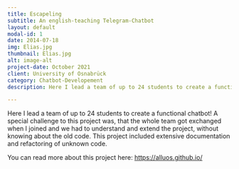 ```yaml
---
title: Escapeling
subtitle: An english-teaching Telegram-Chatbot
layout: default
modal-id: 1
date: 2014-07-18
img: Elias.jpg
thumbnail: Elias.jpg
alt: image-alt
project-date: October 2021
client: University of Osnabrück
category: Chatbot-Developement
description: Here I lead a team of up to 24 students to create a functional chatbot! A special challenge to this project was, that the whole team got exchanged when I joined and we had to understand and extend the  project, without knowing about the old code. 

---
```

Here I lead a team of up to 24 students to create a functional chatbot! A special challenge to this project was, that the whole team got exchanged when I joined and we had to understand and extend the  project, without knowing about the old code.
This project included extensive documentation and refactoring of unknown code.

You can read more about this project here: <https://alluos.github.io/>
